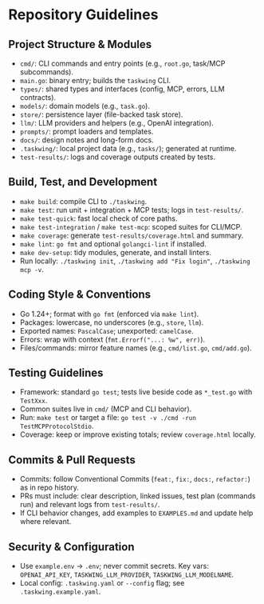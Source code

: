# Repository Guidelines

## Project Structure & Modules

- `cmd/`: CLI commands and entry points (e.g., `root.go`, task/MCP subcommands).
- `main.go`: binary entry; builds the `taskwing` CLI.
- `types/`: shared types and interfaces (config, MCP, errors, LLM contracts).
- `models/`: domain models (e.g., `task.go`).
- `store/`: persistence layer (file-backed task store).
- `llm/`: LLM providers and helpers (e.g., OpenAI integration).
- `prompts/`: prompt loaders and templates.
- `docs/`: design notes and long-form docs.
- `.taskwing/`: local project data (e.g., `tasks/`); generated at runtime.
- `test-results/`: logs and coverage outputs created by tests.

## Build, Test, and Development

- `make build`: compile CLI to `./taskwing`.
- `make test`: run unit + integration + MCP tests; logs in `test-results/`.
- `make test-quick`: fast local check of core paths.
- `make test-integration` / `make test-mcp`: scoped suites for CLI/MCP.
- `make coverage`: generate `test-results/coverage.html` and summary.
- `make lint`: `go fmt` and optional `golangci-lint` if installed.
- `make dev-setup`: tidy modules, generate, and install linters.
- Run locally: `./taskwing init`, `./taskwing add "Fix login"`, `./taskwing mcp -v`.

## Coding Style & Conventions

- Go 1.24+; format with `go fmt` (enforced via `make lint`).
- Packages: lowercase, no underscores (e.g., `store`, `llm`).
- Exported names: `PascalCase`; unexported: `camelCase`.
- Errors: wrap with context (`fmt.Errorf("...: %w", err)`).
- Files/commands: mirror feature names (e.g., `cmd/list.go`, `cmd/add.go`).

## Testing Guidelines

- Framework: standard `go test`; tests live beside code as `*_test.go` with `TestXxx`.
- Common suites live in `cmd/` (MCP and CLI behavior).
- Run: `make test` or target a file: `go test -v ./cmd -run TestMCPProtocolStdio`.
- Coverage: keep or improve existing totals; review `coverage.html` locally.

## Commits & Pull Requests

- Commits: follow Conventional Commits (`feat:`, `fix:`, `docs:`, `refactor:`) as in repo history.
- PRs must include: clear description, linked issues, test plan (commands run) and relevant logs from `test-results/`.
- If CLI behavior changes, add examples to `EXAMPLES.md` and update help where relevant.

## Security & Configuration

- Use `example.env` → `.env`; never commit secrets. Key vars: `OPENAI_API_KEY`, `TASKWING_LLM_PROVIDER`, `TASKWING_LLM_MODELNAME`.
- Local config: `.taskwing.yaml` or `--config` flag; see `.taskwing.example.yaml`.

